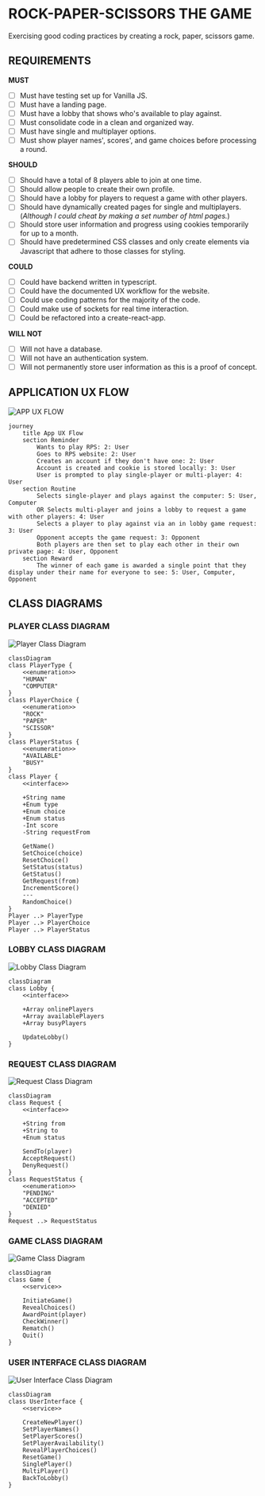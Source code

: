 # ROCK-PAPER-SCISSORS THE GAME
Exercising good coding practices by creating a rock, paper, scissors game.

## REQUIREMENTS
**MUST**
- [ ] Must have testing set up for Vanilla JS.
- [ ] Must have a landing page.
- [ ] Must have a lobby that shows who's available to play against.
- [ ] Must consolidate code in a clean and organized way.
- [ ] Must have single and multiplayer options.
- [ ] Must show player names', scores', and game choices before processing a round.

**SHOULD**
- [ ] Should have a total of 8 players able to join at one time.
- [ ] Should allow people to create their own profile.
- [ ] Should have a lobby for players to request a game with other players.
- [ ] Should have dynamically created pages for single and multiplayers. (_Although I could cheat by making a set number of html pages._)
- [ ] Should store user information and progress using cookies temporarily for up to a month. 
- [ ] Should have predetermined CSS classes and only create elements via Javascript that adhere to those classes for styling.

**COULD**
- [ ] Could have backend written in typescript.
- [ ] Could have the documented UX workflow for the website.
- [ ] Could use coding patterns for the majority of the code.
- [ ] Could make use of sockets for real time interaction.
- [ ] Could be refactored into a create-react-app.

**WILL NOT**
- [ ] Will not have a database.
- [ ] Will not have an authentication system.
- [ ] Will not permanently store user information as this is a proof of concept.

## APPLICATION UX FLOW
![APP UX FLOW](docs/app-ux-workflow.png)
```mermaid
journey
    title App UX Flow
    section Reminder
        Wants to play RPS: 2: User
        Goes to RPS website: 2: User
        Creates an account if they don't have one: 2: User
        Account is created and cookie is stored locally: 3: User
        User is prompted to play single-player or multi-player: 4: User
    section Routine
        Selects single-player and plays against the computer: 5: User, Computer
        OR Selects multi-player and joins a lobby to request a game with other players: 4: User
        Selects a player to play against via an in lobby game request: 3: User
        Opponent accepts the game request: 3: Opponent
        Both players are then set to play each other in their own private page: 4: User, Opponent
    section Reward
        The winner of each game is awarded a single point that they display under their name for everyone to see: 5: User, Computer, Opponent
```

## CLASS DIAGRAMS
### PLAYER CLASS DIAGRAM
![Player Class Diagram](docs/player-class-diagram.png)
```mermaid
classDiagram
class PlayerType {
    <<enumeration>>
    "HUMAN"
    "COMPUTER"
}
class PlayerChoice {
    <<enumeration>>
    "ROCK"
    "PAPER"
    "SCISSOR"
}
class PlayerStatus {
    <<enumeration>>
    "AVAILABLE"
    "BUSY"
}
class Player {
    <<interface>>

    +String name
    +Enum type
    +Enum choice
    +Enum status
    -Int score
    -String requestFrom

    GetName()
    SetChoice(choice)
    ResetChoice()
    SetStatus(status)
    GetStatus()
    GetRequest(from)
    IncrementScore()
    ---
    RandomChoice()
}
Player ..> PlayerType
Player ..> PlayerChoice
Player ..> PlayerStatus
```

### LOBBY CLASS DIAGRAM
![Lobby Class Diagram](docs/lobby-class-diagram.png)
```mermaid
classDiagram
class Lobby {
    <<interface>>

    +Array onlinePlayers
    +Array availablePlayers
    +Array busyPlayers

    UpdateLobby()
}
```

### REQUEST CLASS DIAGRAM
![Request Class Diagram](docs/request-class-diagram.png)
```mermaid
classDiagram
class Request {
    <<interface>>

    +String from
    +String to
    +Enum status

    SendTo(player)
    AcceptRequest()
    DenyRequest()
}
class RequestStatus {
    <<enumeration>>
    "PENDING"
    "ACCEPTED"
    "DENIED"
}
Request ..> RequestStatus
```

### GAME CLASS DIAGRAM
![Game Class Diagram](docs/game-class-diagram.png)
```mermaid
classDiagram
class Game {
    <<service>>
    
    InitiateGame()
    RevealChoices()
    AwardPoint(player)
    CheckWinner()
    Rematch()
    Quit()
}
```

### USER INTERFACE CLASS DIAGRAM
![User Interface Class Diagram](docs/user-interface-class-diagram.png)
```mermaid
classDiagram
class UserInterface {
    <<service>>

    CreateNewPlayer()
    SetPlayerNames()
    SetPlayerScores()
    SetPlayerAvailability()
    RevealPlayerChoices()
    ResetGame()
    SinglePlayer()
    MultiPlayer()
    BackToLobby()
}
```